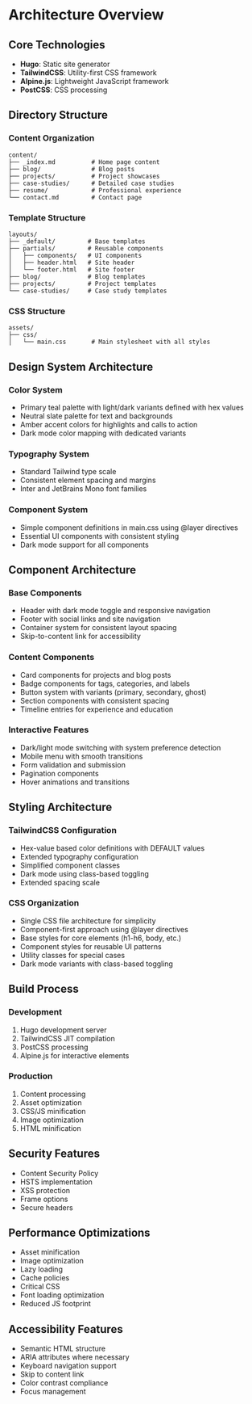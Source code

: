 # Architecture Overview

## Core Technologies

- **Hugo**: Static site generator
- **TailwindCSS**: Utility-first CSS framework
- **Alpine.js**: Lightweight JavaScript framework
- **PostCSS**: CSS processing

## Directory Structure

### Content Organization
```
content/
├── _index.md          # Home page content
├── blog/              # Blog posts
├── projects/          # Project showcases
├── case-studies/      # Detailed case studies
├── resume/            # Professional experience
└── contact.md         # Contact page
```

### Template Structure
```
layouts/
├── _default/         # Base templates
├── partials/         # Reusable components
│   ├── components/   # UI components
│   ├── header.html   # Site header
│   └── footer.html   # Site footer
├── blog/             # Blog templates
├── projects/         # Project templates
└── case-studies/     # Case study templates
```

### CSS Structure
```
assets/
├── css/
│   └── main.css       # Main stylesheet with all styles
```

## Design System Architecture

### Color System
- Primary teal palette with light/dark variants defined with hex values
- Neutral slate palette for text and backgrounds
- Amber accent colors for highlights and calls to action
- Dark mode color mapping with dedicated variants

### Typography System
- Standard Tailwind type scale
- Consistent element spacing and margins
- Inter and JetBrains Mono font families

### Component System
- Simple component definitions in main.css using @layer directives
- Essential UI components with consistent styling
- Dark mode support for all components

## Component Architecture

### Base Components
- Header with dark mode toggle and responsive navigation
- Footer with social links and site navigation
- Container system for consistent layout spacing
- Skip-to-content link for accessibility

### Content Components
- Card components for projects and blog posts
- Badge components for tags, categories, and labels
- Button system with variants (primary, secondary, ghost)
- Section components with consistent spacing
- Timeline entries for experience and education

### Interactive Features
- Dark/light mode switching with system preference detection
- Mobile menu with smooth transitions
- Form validation and submission
- Pagination components
- Hover animations and transitions

## Styling Architecture

### TailwindCSS Configuration
- Hex-value based color definitions with DEFAULT values
- Extended typography configuration
- Simplified component classes
- Dark mode using class-based toggling
- Extended spacing scale

### CSS Organization
- Single CSS file architecture for simplicity
- Component-first approach using @layer directives
- Base styles for core elements (h1-h6, body, etc.)
- Component styles for reusable UI patterns
- Utility classes for special cases
- Dark mode variants with class-based toggling

## Build Process

### Development
1. Hugo development server
2. TailwindCSS JIT compilation
3. PostCSS processing
4. Alpine.js for interactive elements

### Production
1. Content processing
2. Asset optimization
3. CSS/JS minification
4. Image optimization
5. HTML minification

## Security Features

- Content Security Policy
- HSTS implementation
- XSS protection
- Frame options
- Secure headers

## Performance Optimizations

- Asset minification
- Image optimization
- Lazy loading
- Cache policies
- Critical CSS
- Font loading optimization
- Reduced JS footprint

## Accessibility Features

- Semantic HTML structure
- ARIA attributes where necessary
- Keyboard navigation support
- Skip to content link
- Color contrast compliance
- Focus management